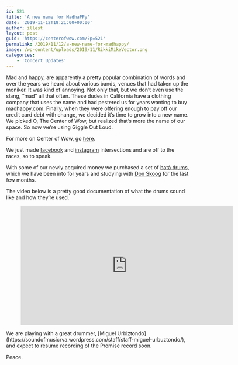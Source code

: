 ```yaml
---
id: 521
title: 'A new name for MadhaPPy'
date: '2019-11-12T18:21:00+00:00'
author: illest
layout: post
guid: 'https://centerofwow.com/?p=521'
permalink: /2019/11/12/a-new-name-for-madhappy/
image: /wp-content/uploads/2019/11/RikkiMikeVector.png
categories:
    - 'Concert Updates'
---
```


Mad and happy, are apparently a pretty popular combination of words and over the years we heard about various bands, venues that had taken up the moniker. It was kind of annoying. Not only that, but we don’t even use the slang, “mad” all that often. These dudes in California have a clothing company that uses the name and had pestered us for years wanting to buy madhappy.com. Finally, when they were offering enough to pay off our credit card debt with change, we decided it’s time to grow into a new name. We picked O, The Center of Wow, but realized that’s more the name of our space. So now we’re using Giggle Out Loud.

For more on Center of Wow, go [here](https://centerofwow.com/2019/11/12/a-new-name-for-madhappy/).

We just made [facebook](https://www.facebook.com/centerofwow) and [instagram](https://www.instagram.com/centerofwow) intersections and are off to the races, so to speak.

With some of our newly acquired money we purchased a set of [batá drums](https://en.wikipedia.org/wiki/Bat%C3%A1_drum), which we have been into for years and studying with [Don Skoog](https://contemporarymusicproject.com) for the last few months.

The video below is a pretty good documentation of what the drums sound like and how they’re used.

<figure class="wp-block-embed is-type-video is-provider-youtube wp-block-embed-youtube wp-embed-aspect-16-9 wp-has-aspect-ratio"><div class="wp-block-embed__wrapper"><iframe allow="accelerometer; autoplay; clipboard-write; encrypted-media; gyroscope; picture-in-picture; web-share" allowfullscreen="" frameborder="0" height="326" loading="lazy" referrerpolicy="strict-origin-when-cross-origin" src="https://www.youtube.com/embed/MrJQhgJyMS8?feature=oembed" title="Osain del Monte- Abbilona" width="580"></iframe></div></figure>We are playing with a great drummer, [Miguel Urbiztondo](https://soundofmusicrva.wordpress.com/staff/staff-miguel-urbuztondo/), and expect to resume recording of the Promise record soon.

Peace.